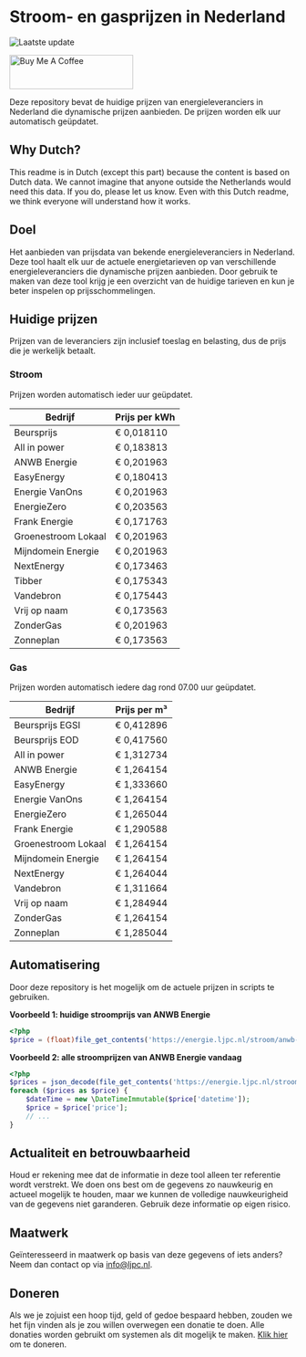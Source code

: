 # Stroom- en gasprijzen in Nederland

![Laatste update](https://img.shields.io/badge/laatste%20update-2024--12--21%2004%3A00%20CET-brightgreen)

<a href="https://www.buymeacoffee.com/Lars-" target="_blank"><img src="https://cdn.buymeacoffee.com/buttons/v2/default-orange.png" alt="Buy Me A Coffee" height="60" style="height: 60px !important;width: 217px !important;" ></a>

Deze repository bevat de huidige prijzen van energieleveranciers in Nederland die dynamische prijzen aanbieden. De prijzen worden elk uur automatisch geüpdatet.

## Why Dutch?

This readme is in Dutch (except this part) because the content is based on Dutch data. We cannot imagine that anyone outside the Netherlands would need this data. If you do, please let us know. Even with this Dutch readme, we think
everyone will understand how it works.

## Doel

Het aanbieden van prijsdata van bekende energieleveranciers in Nederland. Deze tool haalt elk uur de actuele energietarieven op van verschillende energieleveranciers die dynamische prijzen aanbieden. Door gebruik te maken van deze tool
krijg je een overzicht van de huidige tarieven en kun je beter inspelen op prijsschommelingen.

## Huidige prijzen

Prijzen van de leveranciers zijn inclusief toeslag en belasting, dus de prijs die je werkelijk betaalt.

### Stroom

Prijzen worden automatisch ieder uur geüpdatet.

 Bedrijf | Prijs per kWh 
---------|---------------
Beursprijs | € 0,018110
All in power | € 0,183813
ANWB Energie | € 0,201963
EasyEnergy | € 0,180413
Energie VanOns | € 0,201963
EnergieZero | € 0,203563
Frank Energie | € 0,171763
Groenestroom Lokaal | € 0,201963
Mijndomein Energie | € 0,201963
NextEnergy | € 0,173463
Tibber | € 0,175343
Vandebron | € 0,175443
Vrij op naam | € 0,173563
ZonderGas | € 0,201963
Zonneplan | € 0,173563


### Gas

Prijzen worden automatisch iedere dag rond 07.00 uur geüpdatet.

 Bedrijf | Prijs per m³ 
---------|--------------
Beursprijs EGSI | € 0,412896
Beursprijs EOD | € 0,417560
All in power | € 1,312734
ANWB Energie | € 1,264154
EasyEnergy | € 1,333660
Energie VanOns | € 1,264154
EnergieZero | € 1,265044
Frank Energie | € 1,290588
Groenestroom Lokaal | € 1,264154
Mijndomein Energie | € 1,264154
NextEnergy | € 1,264044
Vandebron | € 1,311664
Vrij op naam | € 1,284944
ZonderGas | € 1,264154
Zonneplan | € 1,285044


## Automatisering

Door deze repository is het mogelijk om de actuele prijzen in scripts te gebruiken.

**Voorbeeld 1: huidige stroomprijs van ANWB Energie**

```php
<?php
$price = (float)file_get_contents('https://energie.ljpc.nl/stroom/anwb-energie-nu.txt');

```

**Voorbeeld 2: alle stroomprijzen van ANWB Energie vandaag**

```php
<?php
$prices = json_decode(file_get_contents('https://energie.ljpc.nl/stroom/all-in-power-vandaag.json'),true);
foreach ($prices as $price) {
    $dateTime = new \DateTimeImmutable($price['datetime']);
    $price = $price['price'];
    // ...
}
```

## Actualiteit en betrouwbaarheid

Houd er rekening mee dat de informatie in deze tool alleen ter referentie wordt verstrekt. We doen ons best om de gegevens zo nauwkeurig en actueel mogelijk te houden, maar we kunnen de volledige nauwkeurigheid van de gegevens niet
garanderen. Gebruik deze informatie op eigen risico.

## Maatwerk

Geïnteresseerd in maatwerk op basis van deze gegevens of iets anders? Neem dan contact op
via [info@ljpc.nl](mailto:info@ljpc.nl?subject=Energie%20prijzen).

## Doneren

Als we je zojuist een hoop tijd, geld of gedoe bespaard hebben, zouden we het fijn vinden als je zou willen overwegen een
donatie te doen. Alle donaties worden gebruikt om systemen als dit mogelijk te
maken. [Klik hier](https://www.buymeacoffee.com/Lars-) om te doneren.
